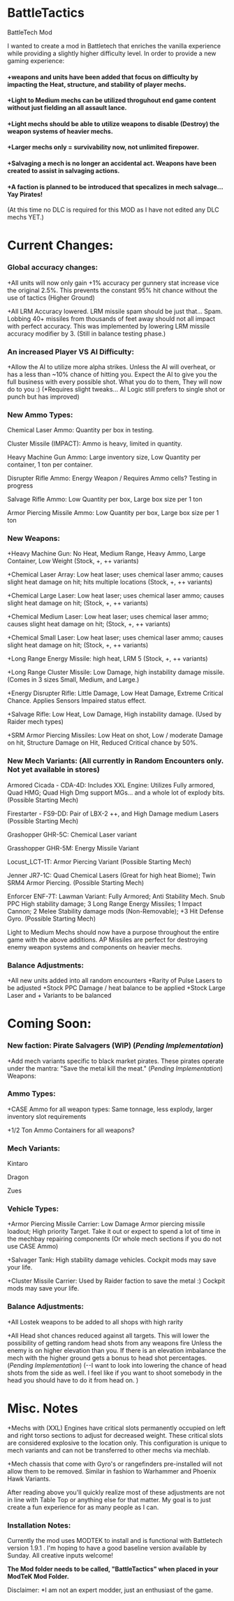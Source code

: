 # BattleTactics
 BattleTech Mod

  I wanted to create a mod in Battletech that enriches the vanilla experience while providing a slightly higher difficulty level. In order to provide a new gaming experience:
  #### +weapons and units have been added that focus on difficulty by impacting the Heat, structure, and stability of player mechs. 
  #### +Light to Medium mechs can be utilized throguhout end game content without just fielding an all assault lance.
  #### +Light mechs should be able to utilize weapons to disable (Destroy) the weapon systems of heavier mechs.
  #### +Larger mechs only = survivability now, not unlimited firepower.
  #### +Salvaging a mech is no longer an accidental act. Weapons have been created to assist in salvaging actions.
  #### +A faction is planned to be introduced that specalizes in mech salvage... Yay Pirates! 
  
  
  (At this time no DLC is required for this MOD as I have not edited any DLC mechs YET.)

# Current Changes:

### Global accuracy changes:

+All units will now only gain +1% accuracy per gunnery stat increase vice the original 2.5%. This prevents the constant 95% hit chance without the use of tactics (Higher Ground)

 +All LRM Accuracy lowered. LRM missile spam should be just that... Spam. Lobbing 40+ missiles from thousands of feet away should not all impact with perfect accuracy. This was implemented by lowering LRM missile accuracy modifier by 3. (Still in balance testing phase.)
 
### An increased Player VS AI Difficulty:

 +Allow the AI to utilize more alpha strikes. Unless the AI will overheat, or has a less than ~10% chance of hitting you. Expect the AI to give you the full business with every possible shot. What you do to them, They will now do to you :) (*Requires slight tweaks... AI Logic still prefers to single shot or punch but has improved)

 ### New Ammo Types:

 Chemical Laser Ammo: Quantity per box in testing.

 Cluster Missile (IMPACT): Ammo is heavy, limited in quantity.

 Heavy Machine Gun Ammo: Large inventory size, Low Quantity per container, 1 ton per container.

 Disrupter Rifle Ammo: Energy Weapon / Requires Ammo cells? Testing in progress

 Salvage Rifle Ammo: Low Quantity per box, Large box size per 1 ton

 Armor Piercing Missile Ammo: Low Quantity per box, Large box size per 1 ton

 ### New Weapons:

 +Heavy Machine Gun: No Heat, Medium Range, Heavy Ammo, Large Container, Low Weight (Stock, +, ++ variants)

 +Chemical Laser Array: Low heat laser; uses chemical laser ammo; causes slight heat damage on hit; hits multiple locations (Stock, +, ++ variants)

 +Chemical Large Laser: Low heat laser; uses chemical laser ammo; causes slight heat damage on hit; (Stock, +, ++ variants)

 +Chemical Medium Laser: Low heat laser; uses chemical laser ammo; causes slight heat damage on hit; (Stock, +, ++ variants)

 +Chemical Small Laser: Low heat laser; uses chemical laser ammo; causes slight heat damage on hit; (Stock, +, ++ variants)

 +Long Range Energy Missile: high heat, LRM 5 (Stock, +, ++ variants)

 +Long Range Cluster Missile: Low Damage, high instability damage missile. (Comes in 3 sizes Small, Medium, and Large.)

 +Energy Disrupter Rifle: Little Damage, Low Heat Damage, Extreme Critical Chance. Applies Sensors Impaired status effect.

 +Salvage Rifle: Low Heat, Low Damage, High instability damage. (Used by Raider mech types)

 +SRM Armor Piercing Missiles: Low Heat on shot, Low / moderate Damage on hit, Structure Damage on Hit, Reduced Critical chance by 50%.

 ### New Mech Variants: (All currently in Random Encounters only. Not yet available in stores)

 Armored Cicada - CDA-4D: Includes XXL Engine: Utilizes Fully armored, Quad HMG; Quad High Dmg support MGs... and a whole lot of explody bits. (Possible Starting Mech)

 Firestarter - FS9-DD: Pair of LBX-2 ++, and High Damage medium Lasers (Possible Starting Mech)

 Grashopper GHR-5C: Chemical Laser variant

 Grasshopper GHR-5M: Energy Missile Variant

 Locust_LCT-1T: Armor Piercing Variant (Possible Starting Mech)

 Jenner JR7-1C: Quad Chemical Lasers (Great for high heat Biome); Twin SRM4 Armor Piercing. (Possible Starting Mech)

 Enforcer ENF-7T: Lawman Variant: Fully Armored; Anti Stability Mech. Snub PPC High stability damage; 3 Long Range Energy Missiles; 1 Impact Cannon; 2 Melee Stability damage mods (Non-Removable); +3 Hit Defense Gyro. (Possible Starting Mech)

 Light to Medium Mechs should now have a purpose throughout the entire game with the above additions. AP Missiles are perfect for destroying enemy weapon systems and components on heavier mechs.

### Balance Adjustments:

+All new units added into all random encounters
+Rarity of Pulse Lasers to be adjusted
+Stock PPC Damage / heat balance to be applied
+Stock Large Laser and + Variants to be balanced
# Coming Soon:
 
### New faction: Pirate Salvagers (WIP) (*Pending Implementation*)
 +Add mech variants specific to black market pirates. These pirates operate under the mantra: "Save the metal kill the meat." (*Pending Implementation*)
 Weapons:

 ### Ammo Types:

 +CASE Ammo for all weapon types: Same tonnage, less explody, larger inventory slot requirements

 +1/2 Ton Ammo Containers for all weapons?
 
 ### Mech Variants:

 Kintaro

 Dragon

 Zues

###  Vehicle Types:

 +Armor Piercing Missile Carrier: Low Damage Armor piercing missile loadout; High priority Target. Take it out or expect to spend a lot of time in the mechbay repairing components (Or whole mech sections if you do not use CASE Ammo)

 +Salvager Tank: High stability damage vehicles. Cockpit mods may save your life.

 +Cluster Missile Carrier: Used by Raider faction to save the metal :) Cockpit mods may save your life.

### Balance Adjustments:

 +All Lostek weapons to be added to all shops with high rarity

 
  +All Head shot chances reduced against all targets. This will lower the possibility of getting random head shots from any weapons fire Unless the enemy is on higher elevation than you. If there is an elevation imbalance the mech with the higher ground gets a bonus to head shot percentages. (*Pending Implementation*)
  (--I want to look into lowering the chance of head shots from the side as well. I feel like if you want to shoot somebody in the head you should have to do it from head on. )

# Misc. Notes

  +Mechs with (XXL) Engines have critical slots permanently occupied on left and right torso sections to adjust for decreased weight. These critical slots are considered explosive to the location only. This configuration is unique to mech variants and can not be transferred to other mechs via mechlab.
  
  +Mech chassis that come with Gyro's or rangefinders pre-installed will not allow them to be removed. Similar in fashion to Warhammer and Phoenix Hawk Variants. 

 After reading above you'll quickly realize most of these adjustments are not in line with Table Top or anything else for that matter. My goal is to just create a fun experience for as many people as I can.

### Installation Notes:
 
 Currently the mod uses MODTEK to install and is functional with Battletech version 1.9.1 . I'm hoping to have a good baseline version available by Sunday. All creative inputs welcome!
 
 **The Mod folder needs to be called, "BattleTactics" when placed in your ModTeK Mod Folder.**

 Disclaimer: *I am not an expert modder, just an enthusiast of the game.
